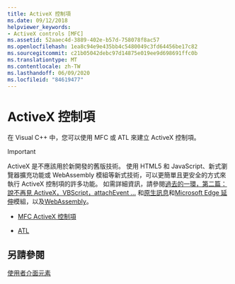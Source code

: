 ```yaml
---
title: ActiveX 控制項
ms.date: 09/12/2018
helpviewer_keywords:
- ActiveX controls [MFC]
ms.assetid: 52aaec4d-3889-402e-b57d-758078f8ac57
ms.openlocfilehash: 1ea8c94e9e435bb4c5480049c3fd64456be17c82
ms.sourcegitcommit: c21b05042debc97d14875e019ee9d698691ffc0b
ms.translationtype: MT
ms.contentlocale: zh-TW
ms.lasthandoff: 06/09/2020
ms.locfileid: "84619477"
---
```

# <a name="activex-controls"></a>ActiveX 控制項

在 Visual C++ 中，您可以使用 MFC 或 ATL 來建立 ActiveX 控制項。

>[!IMPORTANT]
> ActiveX 是不應該用於新開發的舊版技術。 使用 HTML5 和 JavaScript、新式瀏覽器擴充功能或 WebAssembly 模組等新式技術，可以更簡單且更安全的方式來執行 ActiveX 控制項的許多功能。 如需詳細資訊，請參閱[過去的一環，第二篇：說不再見 ActiveX，VBScript，attachEvent ...](https://blogs.windows.com/msedgedev/2015/05/06/a-break-from-the-past-part-2-saying-goodbye-to-activex-vbscript-attachevent/) 和[原生訊息](/microsoft-edge/extensions/guides/native-messaging)和[Microsoft Edge 延伸](/microsoft-edge/extensions)模組，以及[WebAssembly](https://webassembly.org/)。

- [MFC ActiveX 控制項](mfc-activex-controls.md)

- [ATL](../atl/active-template-library-atl-concepts.md)

## <a name="see-also"></a>另請參閱

[使用者介面元素](user-interface-elements-mfc.md)
